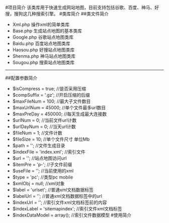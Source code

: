 #项目简介
该类库用于快速生成网站地图，目前支持包括谷歌、百度、神马、好搜，搜狗这几种搜索引擎。
#类库简介
##类文件简介
* Xml.php  操作xml的简单类库
* Base.php 生成站点地图的基本类库
* Google.php 谷歌站点地图类库
* Baidu.php 百度站点地图类库
* Haosou.php 好搜站点地图类库
* Shenma.php 神马站点地图类库
* Sougou.php 搜索站点地图类库
***
##配置参数简介
* $isCompress = true;           //是否采用压缩
* $compSuffix = '.gz';          //开启压缩的后缀
* $maxFileNum = 100;            //最大子文件数目
* $maxUrlNum = 45000;           //单个文件最多url数目
* $maxPreDay = 450000;          //每天生成最大连接数
* $urlNum = 0;                  //当前文件url计数
* $urlDayNum = 0;               //当天url计数
* $fileNum = 1;                 //文件计数
* $fileSize = 10;               //单个文件尺寸  单位Mb
* $path = '';                   //文件生成目录
* $indexFile = 'index.xml';     //索引文件
* $url = '';                    //站点地图访问url
* $itemPre = 'p-';              //子文件前缀
* $useFile = '';                //当前使用的xml
* $type = 'pc';                 //类型pc mobile
* $xmlObj = null;               //xml对象
* $label = 'urlset';            //普通xml文档数据标签
* $labelUrl = '';               //普通xml文档数据标签中的url
* $indexUrl = '';               //索引文件xml文档标签前的内容
* $indexLabel = 'sitemapindex'; //索引文件xml文档标签
* $indexDataModel = array();    //索引文件数据模型
#使用简介

